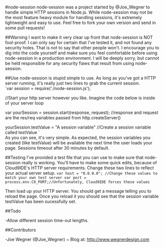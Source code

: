 #node-session
node-session was a project started by @Joe_Wegner to handle simple HTTP sessions in Node.js.  While node-session may not be the most feature heavy module for handling sessions, it's extremely lightweight and easy to use.  Feel free to fork your own version and send in some pull requests!  
  
##Warning
I want to make it very clear up front that node-session is NOT fool-proof.  I can only say for certain that I've tested it, and not found any security holes.  That is not to say that other people won't.  I encourage you to dig into the code yourself and make sure you feel comfortable before using node-session in a production environment.  I will be deeply sorry, but cannot be held responsible for any security flaws that result from using node-session.  
  
##Use
node-session is stupid simple to use.  As long as you've got a HTTP server running, it's really just two lines to grab the current session.  
`var session = require('./node-session.js');

//Start your http server however you like. Imagine the code below is inside of your server loop

var yourSession = session.start(response, request); //response and request are the res/req variables passed from http.createServer()

yourSession.testValue = "A session variable" //Create a session variable called testValue
`  
As you can see, it's very simple.  As expected, the session variables you created (like testValue) will be available the next time the user loads your page.  Sessions timeout after 30 minutes by default.

##Testing
I've provided a test file that you can use to make sure that node-session really is working.  You'll have to make some quick edits, because of Cloud9IDE's HTTP server requirements.
Change these two lines to reflect your actual server setup.
`var host = "0.0.0.0"; //Change these values to match your own test server
var port = process.env.C9_PORT;//Unfortunately, Cloud9IDE forces these values`

Then load up your HTTP server.  You should get a message telling you to reload the page.  Once you reload it you should see that the session variable testValue has been sucessfully set.

##Todo

-Allow different session time-out lengths.

##Contributors

-Joe Wegner (@Joe_Wegner) ~ Blog at: http://www.wegnerdesign.com